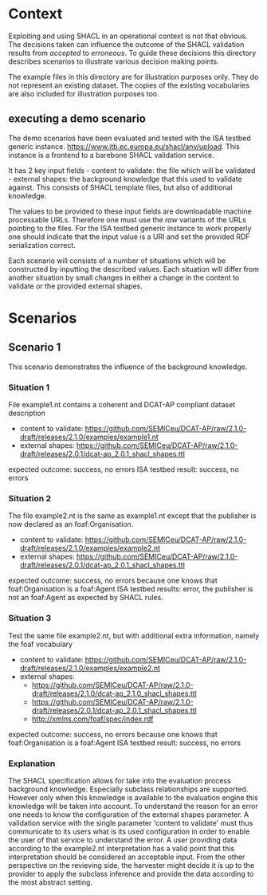 # Context

Exploiting and using SHACL in an operational context is not that obvious. The decisions taken can influence the outcome of the SHACL validation results from _accepted_ to _erroneous_. To guide these decisions this directory describes scenarios to illustrate various decision making points. 



The example files in this directory are for illustration purposes only. They do not represent an existing dataset. 
The copies of the existing vocabularies are also included for illustration purposes too. 

## executing a demo scenario

The demo scenarios have been evaluated and tested with the ISA testbed generic instance. https://www.itb.ec.europa.eu/shacl/any/upload.
This instance is a frontend to a barebone SHACL validation service. 

It has 2 key input fields 
    - content to validate: the file which will be validated 
    - external shapes: the background knowledge that this used to validate against. This consists of SHACL template files, but also of additional knowledge.

The values to be provided to these input fields are downloadable machine processable URLs. Therefore one must use the _raw_ variants of the URLs pointing to the files. For the ISA testbed generic instance to work properly one should indicate that the input value is a URI and set the provided RDF serialization correct.  


Each scenario will consists of a number of situations which will be constructed by inputting the described values.
Each situation will differ from another situation by small changes in either a change in the content to validate or the provided external shapes. 



# Scenarios

## Scenario 1

This scenario demonstrates the influence of the background knowledge.

### Situation 1

File example1.nt contains a coherent and DCAT-AP compliant dataset description

 - content to validate: https://github.com/SEMICeu/DCAT-AP/raw/2.1.0-draft/releases/2.1.0/examples/example1.nt
 - external shapes: https://github.com/SEMICeu/DCAT-AP/raw/2.1.0-draft/releases/2.0.1/dcat-ap_2.0.1_shacl_shapes.ttl

expected outcome: success, no errors
ISA testbed result: success, no errors


### Situation 2

The file example2.nt is the same as example1.nt except that the publisher is now declared as an foaf:Organisation. 

 - content to validate: https://github.com/SEMICeu/DCAT-AP/raw/2.1.0-draft/releases/2.1.0/examples/example2.nt
 - external shapes: https://github.com/SEMICeu/DCAT-AP/raw/2.1.0-draft/releases/2.0.1/dcat-ap_2.0.1_shacl_shapes.ttl

expected outcome: success, no errors because one knows that foaf:Organisation is a foaf:Agent
ISA testbed results: error, the publisher is not an foaf:Agent as expected by SHACL rules.

### Situation 3

Test the same file example2.nt, but with additional extra information, namely the foaf vocabulary

 - content to validate: https://github.com/SEMICeu/DCAT-AP/raw/2.1.0-draft/releases/2.1.0/examples/example2.nt
 - external shapes: 
    - https://github.com/SEMICeu/DCAT-AP/raw/2.1.0-draft/releases/2.1.0/dcat-ap_2.1.0_shacl_shapes.ttl
    - https://github.com/SEMICeu/DCAT-AP/raw/2.1.0-draft/releases/2.0.1/dcat-ap_2.0.1_shacl_shapes.ttl
    - http://xmlns.com/foaf/spec/index.rdf

expected outcome: success, no errors because one knows that foaf:Organisation is a foaf:Agent
ISA testbed result: success, no errors

### Explanation
The SHACL specification allows for take into the evaluation process background knowledge. Especially subclass relationships are supported. However only when this knowledge is available to the evaluation engine this knowledge will be taken into account. To understand the reason for an error one needs to know the configuration of the external shapes parameter. A validation service with the single parameter 'content to validate' must thus communicate to its users what is its used configuration in order to enable the user of that service to understand the error.
A user providing data according to the example2.nt interpretation has a valid point that this interpretation should be considered an acceptable input. From the other perspective on the revieving side, the harvester might decide it is up to the provider to apply the subclass inference and provide the data according to the most abstract setting. 

